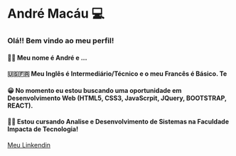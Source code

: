 <!--
### Hi there 👋
**AndreMacau/AndreMacau** is a ✨ _special_ ✨ repository because its `README.md` (this file) appears on your GitHub profile.

Here are some ideas to get you started:

- 🔭 I’m currently working on ...
- 🌱 I’m currently learning ...
- 👯 I’m looking to collaborate on ...
- 🤔 I’m looking for help with ...
- 💬 Ask me about ...
- 📫 How to reach me: ...
- 😄 Pronouns: ...
- ⚡ Fun fact: ...
-->
# André Macáu :computer:

### Olá!! Bem vindo ao meu perfil!
#### :raising_hand_man: Meu nome é André e ...
#### :us::fr: Meu Inglês é Intermediário/Técnico e o meu Francês é Básico. Te
#### :grinning: No momento eu estou buscando uma oportunidade em Desenvolvimento Web (HTML5, CSS3, JavaScrpit, JQuery, BOOTSTRAP, REACT).
#### :man_student: Estou cursando Analise e Desenvolvimento de Sistemas na Faculdade Impacta de Tecnologia!
[Meu Linkendin](https://www.linkedin.com/in/andre-macau83/)
